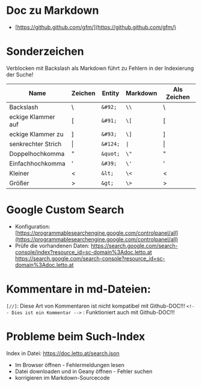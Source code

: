# Doc zu Markdown
* [https://github.github.com/gfm/](https://github.github.com/gfm/)

# Sonderzeichen

Verblocken mit Backslash als Markdown führt zu Fehlern in der Indexierung der Suche!

| Name               | Zeichen | Entity   | Markdown | Als Zeichen |
|--------------------|---------|----------|----------|-------------|
| Backslash          | &#92;   | `&#92;`  | `\\`     | \\          |
| eckige Klammer auf | &#91;   | `&#91;`  | `\[`     | \[          |
| eckige Klammer zu  | &#93;   | `&#93;`  | `\]`     | \]          |
| senkrechter Strich | &#124;  | `&#124;` | `\|`     | \|          |
| Doppelhochkomma    | &quot;  | `&quot;` | `\"`     | \"          |
| Einfachhochkomma   | &#39;   | `&#39;`  | `\'`     | \'          |
| Kleiner            | &lt;    | `&lt;`   | `\<`     | \<          |
| Größer             | &gt;    | `&gt;`   | `\>`     | \>          |

# Google Custom Search
* Konfiguration: [https://programmablesearchengine.google.com/controlpanel/all](https://programmablesearchengine.google.com/controlpanel/all)
* Prüfe die vorhandenen Daten: https://search.google.com/search-console/index?resource_id=sc-domain%3Adoc.letto.at
  https://search.google.com/search-console?resource_id=sc-domain%3Adoc.letto.at

# Kommentare in md-Dateien:
`[//]`: Diese Art von Kommentaren ist nicht kompatibel mit Github-DOC!!!
`<!-- Dies ist ein Kommentar -->` : Funktioniert auch mit Github-DOC!!!

# Probleme beim Such-Index
Index in Datei: https://doc.letto.at/search.json
* Im Browser öffnen - Fehlermeldungen lesen
* Datei downloaden und in Geany öffnen - Fehler suchen
* korrigieren im Markdown-Sourcecode